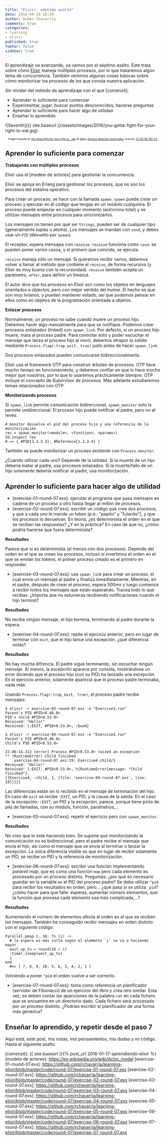```yaml
---
title: "Elixir: séptimo asalto"
date: 2016-09-18 16:20
author: Ruben Chavarria
comments: true
categories: 
- learning
- elixir
published: true
footer: false
sidebar: true
---
```


El aprendizaje va avanzando, ya vamos por el séptimo asalto. Éste trata sobre
cómo [Elixir] maneja múltiples procesos, por lo que trataremos algún tema de
concurrencia. También veremos algunas cosas básicas sobre cómo monitorizar los
procesos de los que consta nuestra aplicación.

Sin olvidar del método de aprendizaje con el que [comenzé]:

- Aprender lo suficiente para comenzar
- Experimentar, jugar, buscar puntos desconocidos, hacerse preguntas
- Aprender lo suficiente para hacer algo de utilidad
- Enseñar lo aprendido

![Seventh]({{ site.baseurl }}/assets/images/2016/you-gotta-fight-for-your-right-to-eat.jpg)

<div style="text-align: center">
  <span style="font-size: 60%">
Imagen basada en <a href="https://flic.kr/p/4rvPED">You gotta fight for your right to... eat</a> de <a href="https://www.flickr.com/photos/r2wk/">ldjpg</a>, <a href="https://creativecommons.org/licenses/by-nc-nd/2.0/">algunos derechos reservados</a>, licencia: <a href="https://creativecommons.org/licenses/by-nc-nd/2.0/">CC BY NC ND 2.0</a>
  </span>
</div>

<!-- more -->

## Aprender lo suficiente para comenzar

**Trabajando con múltiples procesos**

Elixir usa el [modelo de actores] para gestionar la concurrencia.

Elixir se apoya en Erlang para gestionar los procesos, que no son los procesos
del sistema operativo.

Para crear un proceso, se hace con la llamada `spawn`. `spawn` puede crear un
proceso y ejecutar en él código que tengas en un módulo cualquiera. El proceso
puede empezar en cualquier momento (asíncrono total) y se utilizan mensajes
entre procesos para sincronizarlos.

Los mensajes no tienen por qué ser `Strings`, pueden ser de cualquier tipo
(generalmente tuplas o atoms). Los mensajes se mandan con `send`, y debes usar
un `PID` (devuelto por `spawn`).

El receptor, espera mensajes con `receive`. `receive` funciona como `case`: se
pueden poner varios casos, y el primero que coincida, se ejecuta.

`receive` maneja sólo un mensaje. Si queremos recibir varios, debemos volver a
llamar al método que contiene el `receive`, de forma recursiva (y Elixir es muy
bueno con la recursividad). `receive` también acepta un parámetro, `after`,
para definir un timeout.

El autor dice que los procesos en Elixir son como los objetos en lenguajes
orientados a objectos, pero con mejor sentido del humor. El hecho es que son
muy livianos, y pueden mantener estado, así que podemos pensar en ellos como en
objetos de la programación orientada a objetos.

**Enlazar procesos**

Normalmente, un proceso no sabe cuando muere un proceso hijo. Debemos hacer
algo manualmente para que se notifique. Podemos crear procesos *enlazados*
(linked) con `spawn_link`. Por defecto, si un proceso hijo muere, mata al
proceso padre. Para controlar esto y poder escuchar el mensaje que lanza el
proceso hijo al morir, debemos *atrapar la salida* mediante
`Process.flag(:trap_exit, true)` justo antes de hacer `spawn_link`.

Dos procesos enlazados pueden comunicarse bidireccionalmente.

Elixir usa el framework OTP para construir árboles de procesos. OTP lleva mucho
tiempo en funcionamiento, y debemos confiar en que lo hace mucho mejor que
nosotros, por lo que lo usaremos prácticamente siempre. OTP incluye el concepto
de *Supervisor de procesos*. Más adelante estudiaremos temas relacionados con
OTP.

**Monitorizando procesos**

Si `spawn_link` permite comunicación bidireccional, `spawn_monitor` solo la
permite unidireccional. El proceso hijo puede notificar al padre, pero no al
revés.

```
# monitor devuelve el pid del proceso hijo y una referencia de la monitorización
res = spawn_monitor(<module>, <function>, <params>)
IO.inspect res
# => { #PID{3.3.3.3}, #Reference{1.2.3.4} }
```

También se puede monitorizar un proceso existente con `Process.monitor`.

¿Cuándo utilizar cada uno? Depende de la utilidad. Si la muerte de un hijo
debería matar al padre, usa procesos enlazados. Si la muerte/fallo de un hijo
solamente debería notificar al padre, usa monitorización.

## Aprender lo suficiente para hacer algo de utilidad

- [exercise-01-round-07.exs]: ejecutar el programa que pasa mensajes en cadena
  de un proceso a otro hasta llegar al millón de procesos.
- [exercise-02-round-07.exs]: escribir un código que cree dos procesos, y que a
  cada uno le mande un token (p.e.: "pepito" y "fulanito"), y que los procesos
lo devuelvan. En teoría, ¿es determinista el orden en el que se reciben las
respuestas? ¿Y en la práctica? En caso de que no, ¿cómo podría hacerse que
fuera determinista?.

**Resultados**

Parece que sí es determinista (al menos con dos procesos). Depende del orden en
el que se creen los procesos, incluso si invertimos el orden en el que se
envían los tokens, el primer proceso creado es el primero en responder.

- [exercise-03-round-07.exs]: usa `spawn_link` para crear un proceso, el cual
  envía un mensaje al padre y finaliza inmediatamente. Mientras, en el padre,
después de crear el proceso, espera 500ms y luego comienza a recibir todos los
mensajes que están esperando. Tracea todo lo que recibas. ¿Importa que no
estuvieras recibiendo notificaciones cuando el hijo terminó?

**Resultados**

No recibe ningún mensaje, el hijo termina, terminando al padre durante la
espera.

- [exercise-04-round-07.exs]: repite el ejercicio anterior, pero en lugar de
  terminar con `exit`, que el hijo lance una excepción. ¿qué diferencia notas?

**Resultados**

No hay mucha difrencia. El padre sigue terminando, sin escuchar ningún mensaje.
Al menos, la excepción aparece por consola, mostrándose un error diciendo que
el proceso hijo (con su PID) ha lanzado una excepción. En el ejercicio
anterior, solamente aparecía que el proceso padre terminaba, nada más.

Usando `Process.flag(:trap_exit, true)`, el proceso padre recibe mensajes:

```
$ elixir -r exercise-03-round-07.exs -e "Exercise3.run"
Parent's PID #PID<0.48.0>
PID's child #PID<0.53.0>
Received: "Hello!"
Received: {:EXIT, #PID<0.53.0>, :boom}

$ elixir -r exercise-04-round-07.exs -e "Exercise4.run"
Parent's PID #PID<0.48.0>
Child's PID #PID<0.53.0>

22:46:14.313 [error] Process #PID<0.53.0> raised an exception
** (RuntimeError) Child finished
    exercise-04-round-07.exs:19: Exercise4.child/1
Received: "Hello!"
Received: {:EXIT, #PID<0.53.0>, %{RuntimeError{message: "Child finished"},
[{Exercise4, :child, 1, [file: 'exercise-04-round-07.exs', line: 19]}]}}
```

Las diferencias están en lo recibido en el mensaje de terminación del hijo. En
caso de `exit` se recibe `:EXIT`, un PID, y la causa de la salida. En el caso
de la excepción: `:EXIT`, un PID y la excepción, parece, porque tiene pinta de
pila de llamadas, con su módulo, función, parámetros,...

- [exercise-05-round-07.exs]: repetir el ejercicio pero con `spawn_monitor`.

**Resultados**

No creo que lo esté haciendo bien. Se supone que monitorizando la comunicación
no es bidireccional, pero el padre recibe el mensaje que envía el hijo, así
como el mensaje que se envía al terminar o lanzar la excepción. La única
diferencia visible es que en lugar de recibir solamente un PID, se recibe un
PID y la referencia de monitorización.

- [exercise-06-round-07.exs]: escribir una función implementando *pararell
  map*, que es como una función `map` pero cada elemento es procesado por un
proceso distinto. Preguntas: ¿por qué es necesario guardar en la variable `me`
el PID del proceso padre? Se debe utilizar `^pid` para recibir los resultados
en orden, pero... ¿qué pasa si se utiliza `_pid`? ¿cómo hacer para que falle:
esperas, aumentar número elementos, que la función que procesa cada elemento
sea más complicada,...?

**Resultados**

Aumentando el número de elementos afecta al orden en el que se reciben los
mensajes. También he conseguido recibir mensajes en orden distinto con el
siguiente código:

```
Parallel.pmap 1..10, fn (i) ->
  # la espera es más corta según el elemento `i` se va a haciendo mayor
  wait_up_to = round(10 / i)
  :timer.sleep(wait_up_to)
  i
end
  #=> [ 7, 8, 9, 10, 5, 6, 3, 4, 2, 1 ]
```

Volviendo a poner `^pid` el orden vuelve a ser correcto.

- [exercise-07-round-07.exs]: toma como referencia un planificador (servidor de
  Fibonacci) de un ejercicio del libro y crea otro similar. Esta vez, se deben
contar las apariciones de la palabra `cat` en cada fichero que se encuentre en
un directorio dado. Cada fichero será procesado por un proceso distinto.
¿Podrías escribir el planificador de una forma más genérica?

## Enseñar lo aprendido, y repetir desde el paso 7

Aquí está, este post, mis notas, mis pensamientos, mis dudas y mi código. Hasta
el siguiente asalto.

[Elixir]: http://elixir-lang.org/
[comenzé]: {{ site.baseurl }}{% post_url 2016-01-17-aprendiendo-elixir %}
[modelo de actores]: https://en.wikipedia.org/wiki/Actor_model
[exercise-01-round-07.exs]: https://github.com/rchavarria/learning-elixir/blob/master/code/round-07/exercise-01-round-07.exs
[exercise-02-round-07.exs]: https://github.com/rchavarria/learning-elixir/blob/master/code/round-07/exercise-02-round-07.exs
[exercise-03-round-07.exs]: https://github.com/rchavarria/learning-elixir/blob/master/code/round-07/exercise-03-round-07.exs
[exercise-04-round-07.exs]: https://github.com/rchavarria/learning-elixir/blob/master/code/round-07/exercise-04-round-07.exs
[exercise-05-round-07.exs]: https://github.com/rchavarria/learning-elixir/blob/master/code/round-07/exercise-05-round-07.exs
[exercise-06-round-07.exs]: https://github.com/rchavarria/learning-elixir/blob/master/code/round-07/exercise-06-round-07.exs
[exercise-07-round-07.exs]: https://github.com/rchavarria/learning-elixir/blob/master/code/round-07/exercise-07-round-07.exs

